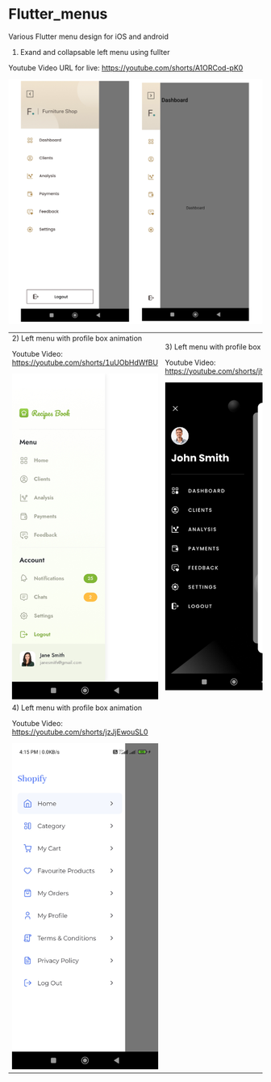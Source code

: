 # Flutter_menus

Various Flutter menu design for iOS and android 

1) Exand and collapsable left menu using fullter 

Youtube Video URL for live: https://youtube.com/shorts/A1ORCod-pK0

![alt text](https://raw.githubusercontent.com/mitsBhadeshiya/Flutter_menus/main/Demo1/Flutter_navigation.png)


<table> 
  <tr>
  <td> 2) Left menu with profile box animation

Youtube Video: https://youtube.com/shorts/1uUObHdWfBU

<img src="https://raw.githubusercontent.com/mitsBhadeshiya/Flutter_menus/main/Demo2/Screenshot_2023-07-14-16-15-47-031_com.example.navigation_drawer_demo.jpg" width="300">
 </td>
  <td> 3) Left menu with profile box animation

Youtube Video: https://youtube.com/shorts/jhseFbkENNs

<img src="https://github.com/mitsBhadeshiya/Flutter_menus/blob/main/Demo3/Screenshot_2023-07-14-16-15-36-721_com.example.navigation_drawer_demo.jpg?raw=true" width="300">
 </td>
 </tr>
 <tr>
  <td>
    4) Left menu with profile box animation

Youtube Video: https://youtube.com/shorts/jzJjEwouSL0

<img src="https://raw.githubusercontent.com/mitsBhadeshiya/Flutter_menus/main/Demo4/Screenshot_2023-07-14-16-15-24-965_com.example.navigation_drawer_demo.jpg" width="300">
  </td>   
  <td></td>
 </tr>
</table>













  


